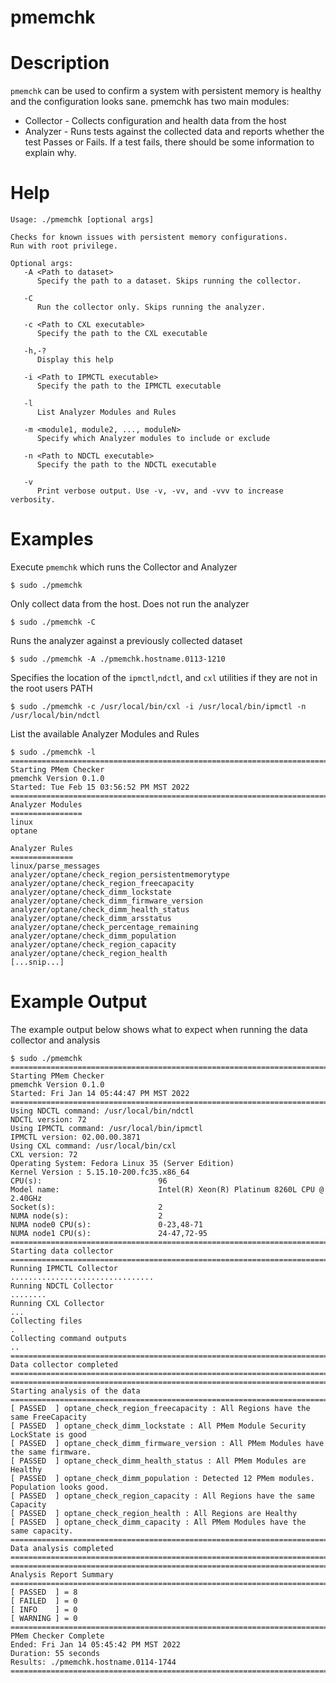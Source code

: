 # pmemchk

# Description 
`pmemchk` can be used to confirm a system with persistent memory is healthy and the configuration looks sane. pmemchk has two main modules:
- Collector - Collects configuration and health data from the host 
- Analyzer - Runs tests against the collected data and reports whether the test Passes or Fails. If a test fails, there should be some information to explain why.

# Help

```
Usage: ./pmemchk [optional args]

Checks for known issues with persistent memory configurations.
Run with root privilege.

Optional args:
   -A <Path to dataset>
      Specify the path to a dataset. Skips running the collector.

   -C
      Run the collector only. Skips running the analyzer.

   -c <Path to CXL executable>
      Specify the path to the CXL executable

   -h,-?
      Display this help

   -i <Path to IPMCTL executable>
      Specify the path to the IPMCTL executable

   -l
      List Analyzer Modules and Rules

   -m <module1, module2, ..., moduleN>
      Specify which Analyzer modules to include or exclude

   -n <Path to NDCTL executable>
      Specify the path to the NDCTL executable

   -v
      Print verbose output. Use -v, -vv, and -vvv to increase verbosity.
```

# Examples

Execute `pmemchk` which runs the Collector and Analyzer
```
$ sudo ./pmemchk
```

Only collect data from the host. Does not run the analyzer
```
$ sudo ./pmemchk -C
```

Runs the analyzer against a previously collected dataset
```
$ sudo ./pmemchk -A ./pmemchk.hostname.0113-1210
```

Specifies the location of the `ipmctl`,`ndctl`, and `cxl` utilities if they are not in the root users PATH
```
$ sudo ./pmemchk -c /usr/local/bin/cxl -i /usr/local/bin/ipmctl -n /usr/local/bin/ndctl
```

List the available Analyzer Modules and Rules
```
$ sudo ./pmemchk -l
=======================================================================
Starting PMem Checker
pmemchk Version 0.1.0
Started: Tue Feb 15 03:56:52 PM MST 2022
=======================================================================
Analyzer Modules
================
linux
optane

Analyzer Rules
==============
linux/parse_messages
analyzer/optane/check_region_persistentmemorytype
analyzer/optane/check_region_freecapacity
analyzer/optane/check_dimm_lockstate
analyzer/optane/check_dimm_firmware_version
analyzer/optane/check_dimm_health_status
analyzer/optane/check_dimm_arsstatus
analyzer/optane/check_percentage_remaining
analyzer/optane/check_dimm_population
analyzer/optane/check_region_capacity
analyzer/optane/check_region_health
[...snip...]
```

# Example Output
The example output below shows what to expect when running the data collector and analysis
```
$ sudo ./pmemchk
=======================================================================
Starting PMem Checker
pmemchk Version 0.1.0
Started: Fri Jan 14 05:44:47 PM MST 2022
=======================================================================
Using NDCTL command: /usr/local/bin/ndctl
NDCTL version: 72
Using IPMCTL command: /usr/local/bin/ipmctl
IPMCTL version: 02.00.00.3871
Using CXL command: /usr/local/bin/cxl
CXL version: 72
Operating System: Fedora Linux 35 (Server Edition)
Kernel Version : 5.15.10-200.fc35.x86_64
CPU(s):                          96
Model name:                      Intel(R) Xeon(R) Platinum 8260L CPU @ 2.40GHz
Socket(s):                       2
NUMA node(s):                    2
NUMA node0 CPU(s):               0-23,48-71
NUMA node1 CPU(s):               24-47,72-95
=======================================================================
Starting data collector
=======================================================================
Running IPMCTL Collector
................................
Running NDCTL Collector
........
Running CXL Collector
...
Collecting files
.
Collecting command outputs
..
=======================================================================
Data collector completed
=======================================================================
=======================================================================
Starting analysis of the data
=======================================================================
[ PASSED  ] optane_check_region_freecapacity : All Regions have the same FreeCapacity
[ PASSED  ] optane_check_dimm_lockstate : All PMem Module Security LockState is good
[ PASSED  ] optane_check_dimm_firmware_version : All PMem Modules have the same firmware.
[ PASSED  ] optane_check_dimm_health_status : All PMem Modules are Healthy
[ PASSED  ] optane_check_dimm_population : Detected 12 PMem modules. Population looks good.
[ PASSED  ] optane_check_region_capacity : All Regions have the same Capacity
[ PASSED  ] optane_check_region_health : All Regions are Healthy
[ PASSED  ] optane_check_dimm_capacity : All PMem Modules have the same capacity.
=======================================================================
Data analysis completed
=======================================================================
=======================================================================
Analysis Report Summary
=======================================================================
[ PASSED  ] = 8
[ FAILED  ] = 0
[ INFO    ] = 0
[ WARNING ] = 0
=======================================================================
PMem Checker Complete
Ended: Fri Jan 14 05:45:42 PM MST 2022
Duration: 55 seconds
Results: ./pmemchk.hostname.0114-1744
=======================================================================
```
